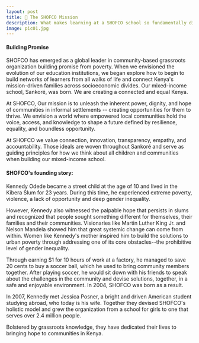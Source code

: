 ```yaml
---
layout: post
title: 💙 The SHOFCO Mission
description: What makes learning at a SHOFCO school so fundamentally different
image: pic01.jpg
---
```


#### Building Promise

SHOFCO has emerged as a global leader in community-based grassroots organization building promise from poverty. When we envisioned the evolution of our education institutions, we began explore how to begin to build networks of learners from all walks of life and connect Kenya's mission-driven families across socioeconomic divides. Our mixed-income school, Sankoré, was born. We are creating a connected and equal Kenya.

At SHOFCO, Our mission is to unleash the inherent power, dignity, and hope of communities in informal settlements -- creating opportunities for them to thrive. We envision a world where empowered local communities hold the voice, access, and knowledge to shape a future defined by resilience, equality, and boundless opportunity.

At SHOFCO we value connection, innovation, transparency, empathy, and accountability. Those ideals are woven throughout Sankoré and serve as guiding principles for how we think about all children and communities when building our mixed-income school. 

#### SHOFCO's founding story:

Kennedy Odede became a street child at the age of 10 and lived in the Kibera Slum for 23 years. During this time, he experienced extreme poverty, violence, a lack of opportunity and deep gender inequality. 

However, Kennedy also witnessed the palpable hope that persists in slums and recognized that people sought something different for themselves, their families and their communities. Visionaries like Martin Luther King Jr. and Nelson Mandela showed him that great systemic change can come from within. Women like Kennedy's mother inspired him to build the solutions to urban poverty through addressing one of its core obstacles--the prohibitive level of gender inequality. 

Through earning $1 for 10 hours of work at a factory, he managed to save 20 cents to buy a soccer ball, which he used to bring community members together. After playing soccer, he would sit down with his friends to speak about the challenges in the community and devise solutions, together, in a safe and enjoyable environment. In 2004, SHOFCO was born as a result.

In 2007, Kennedy met Jessica Posner, a bright and driven American student studying abroad, who today is his wife. Together they devised SHOFCO's holistic model and grew the organization from a school for girls to one that serves over 2.4 million people. 

Bolstered by grassroots knowledge, they have dedicated their lives to bringing hope to communities in Kenya.

